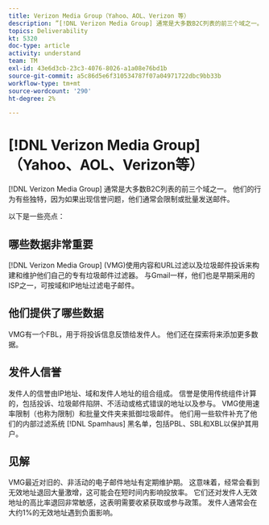 ```yaml
---
title: Verizon Media Group（Yahoo、AOL、Verizon 等）
description: ”[!DNL Verizon Media Group] 通常是大多数B2C列表的前三个域之一。 他们的行为有些独特，因为如果出现信誉问题，他们通常会限制或大量发送邮件。”
topics: Deliverability
kt: 5320
doc-type: article
activity: understand
team: TM
exl-id: 43e6d3cb-23c3-4076-8026-a1a08e76bd1b
source-git-commit: a5c86d5e6f310534787f07a04971722dbc9bb33b
workflow-type: tm+mt
source-wordcount: '290'
ht-degree: 2%

---
```


# [!DNL Verizon Media Group] （Yahoo、AOL、Verizon等）

[!DNL Verizon Media Group] 通常是大多数B2C列表的前三个域之一。 他们的行为有些独特，因为如果出现信誉问题，他们通常会限制或批量发送邮件。

以下是一些亮点：

## 哪些数据非常重要

[!DNL Verizon Media Group] (VMG)使用内容和URL过滤以及垃圾邮件投诉来构建和维护他们自己的专有垃圾邮件过滤器。 与Gmail一样，他们也是早期采用的ISP之一，可按域和IP地址过滤电子邮件。

## 他们提供了哪些数据

VMG有一个FBL，用于将投诉信息反馈给发件人。 他们还在探索将来添加更多数据。

## 发件人信誉

发件人的信誉由IP地址、域和发件人地址的组合组成。 信誉是使用传统组件计算的，包括投诉、垃圾邮件陷阱、不活动或格式错误的地址以及参与。 VMG使用速率限制（也称为限制）和批量文件夹来抵御垃圾邮件。 他们用一些软件补充了他们的内部过滤系统 [!DNL Spamhaus] 黑名单，包括PBL、SBL和XBL以保护其用户。

## 见解

VMG最近对旧的、非活动的电子邮件地址有定期维护期。 这意味着，经常会看到无效地址退回大量激增，这可能会在短时间内影响投放率。 它们还对发件人无效地址的高比率退回非常敏感，这表明需要收紧获取或参与政策。 发件人通常会在大约1%的无效地址遇到负面影响。
